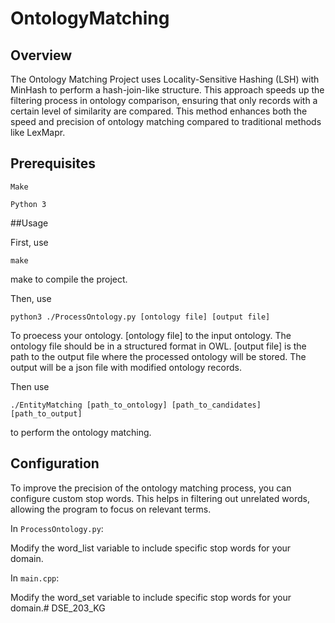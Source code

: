 # OntologyMatching

## Overview

The Ontology Matching Project uses Locality-Sensitive Hashing (LSH) with MinHash to perform a hash-join-like structure. This approach speeds up the filtering process in ontology comparison, ensuring that only records with a certain level of similarity are compared. This method enhances both the speed and precision of ontology matching compared to traditional methods like LexMapr.

## Prerequisites

````
Make
````

````
Python 3
````

##Usage

First, use

````
make
````

make to compile the project.

Then, use 

````
python3 ./ProcessOntology.py [ontology file] [output file]
````

To proecess your ontology. [ontology file] to the input ontology. The ontology file should be in a structured format in OWL.
[output file] is the path to the output file where the processed ontology will be stored. The output will be a json file with modified ontology records.

Then use 

````
./EntityMatching [path_to_ontology] [path_to_candidates] [path_to_output]
````

to perform the ontology matching. 

## Configuration

To improve the precision of the ontology matching process, you can configure custom stop words. This helps in filtering out unrelated words, allowing the program to focus on relevant terms.

In `ProcessOntology.py`:

Modify the word_list variable to include specific stop words for your domain.

In `main.cpp`:

Modify the word_set variable to include specific stop words for your domain.# DSE_203_KG
